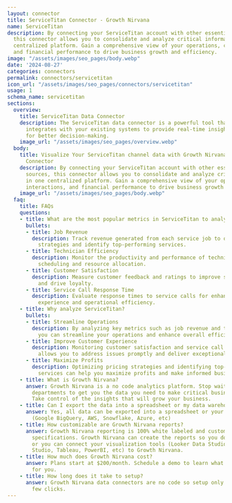 ```yaml
---
layout: connector
title: ServiceTitan Connector - Growth Nirvana
name: ServiceTitan
description: By connecting your ServiceTitan account with other essential data sources,
  this connector allows you to consolidate and analyze critical information in one
  centralized platform. Gain a comprehensive view of your operations, customer interactions,
  and financial performance to drive business growth and efficiency.
image: "/assets/images/seo_pages/body.webp"
date: '2024-08-27'
categories: connectors
permalink: connectors/servicetitan
icon_url: "/assets/images/seo_pages/connectors/servicetitan"
usage: 1
schema_name: servicetitan
sections:
  overview:
    title: ServiceTitan Data Connector
    description: The ServiceTitan data connector is a powerful tool that seamlessly
      integrates with your existing systems to provide real-time insights and analytics
      for better decision-making.
    image_url: "/assets/images/seo_pages/overview.webp"
  body:
    title: Visualize Your ServiceTitan channel data with Growth Nirvana's ServiceTitan
      Connector
    description: By connecting your ServiceTitan account with other essential data
      sources, this connector allows you to consolidate and analyze critical information
      in one centralized platform. Gain a comprehensive view of your operations, customer
      interactions, and financial performance to drive business growth and efficiency.
    image_url: "/assets/images/seo_pages/body.webp"
  faq:
    title: FAQs
    questions:
    - title: What are the most popular metrics in ServiceTitan to analyze?
      bullets:
      - title: Job Revenue
        description: Track revenue generated from each service job to optimize pricing
          strategies and identify top-performing services.
      - title: Technician Efficiency
        description: Monitor the productivity and performance of technicians to enhance
          scheduling and resource allocation.
      - title: Customer Satisfaction
        description: Measure customer feedback and ratings to improve service quality
          and drive loyalty.
      - title: Service Call Response Time
        description: Evaluate response times to service calls for enhanced customer
          experience and operational efficiency.
    - title: Why analyze ServiceTitan?
      bullets:
      - title: Streamline Operations
        description: By analyzing key metrics such as job revenue and technician efficiency,
          you can streamline your operations and enhance overall efficiency.
      - title: Improve Customer Experience
        description: Monitoring customer satisfaction and service call response time
          allows you to address issues promptly and deliver exceptional service.
      - title: Maximize Profits
        description: Optimizing pricing strategies and identifying top-performing
          services can help you maximize profits and make informed business decisions.
    - title: What is Growth Nirvana?
      answer: Growth Nirvana is a no code analytics platform. Stop waiting for other
        departments to get you the data you need to make critical business decisions.
        Take control of the insights that will grow your business.
    - title: Can I export the data into a spreadsheet or my data warehouse?
      answer: Yes, all data can be exported into a spreadsheet or your data warehouse
        (Google BigQuery, AWS, Snowflake, Azure, etc)
    - title: How customizable are Growth Nirvana reports?
      answer: Growth Nirvana reporting is 100% white labeled and customized to your
        specifications. Growth Nirvana can create the reports so you don’t have to
        or you can connect your visualization tools (Looker Data Studio/Google Data
        Studio, Tableau, PowerBI, etc) to Growth Nirvana.
    - title: How much does Growth Nirvana cost?
      answer: Plans start at $200/month. Schedule a demo to learn what plan is best
        for you.
    - title: How long does it take to setup?
      answer: Growth Nirvana data connectors are no code so setup only requires a
        few clicks.
---
```

